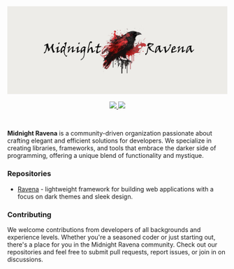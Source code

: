 ![midnightravena_banner](https://raw.githubusercontent.com/midnightravena/.github/main/profile/midnight.png)
<br>
<p align="center">
  <a href="milrato:sahilarun777@gmail.com" alt="Gmail">
  <img src="https://img.shields.io/badge/Gmail-D14836?style=for-the-badge&logo=gmail&logoColor=white" />
</a>
<a href="https://midnightravena.vercel.app" alt="Website">
  <img src="https://img.shields.io/badge/website-000000?style=for-the-badge&logo=About.me&logoColor=white" />
</a>
</p>
</br>

**Midnight Ravena** is a community-driven organization passionate about crafting elegant and efficient solutions for developers. We specialize in creating libraries, frameworks, and tools that embrace the darker side of programming, offering a unique blend of functionality and mystique.

### Repositories
- [Ravena](https://github.com/midnightravena/Ravena) - lightweight framework for building web applications with a focus on dark themes and sleek design.
### Contributing
We welcome contributions from developers of all backgrounds and experience levels. Whether you're a seasoned coder or just starting out, there's a place for you in the Midnight Ravena community. Check out our repositories and feel free to submit pull requests, report issues, or join in on discussions.

